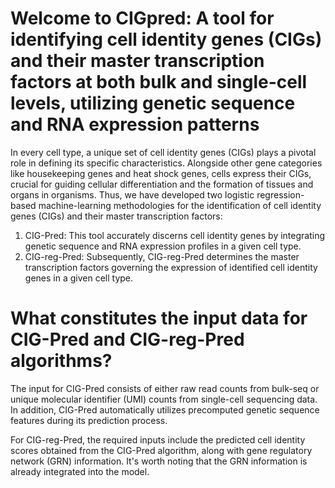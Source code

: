 # Welcome to CIGpred: A tool for identifying cell identity genes (CIGs) and their master transcription factors at both bulk and single-cell levels, utilizing genetic sequence and RNA expression patterns
In every cell type, a unique set of cell identity genes (CIGs) plays a pivotal role in defining its specific characteristics. Alongside other gene categories like housekeeping genes and heat shock genes, cells express their CIGs, crucial for guiding cellular differentiation and the formation of tissues and organs in organisms. Thus, we have developed two logistic regression-based machine-learning methodologies for the identification of cell identity genes (CIGs) and their master transcription factors:

1. CIG-Pred: This tool accurately discerns cell identity genes by integrating genetic sequence and RNA expression profiles in a given cell type.
2. CIG-reg-Pred: Subsequently, CIG-reg-Pred determines the master transcription factors governing the expression of identified cell identity genes in a given cell type.

# What constitutes the input data for CIG-Pred and CIG-reg-Pred algorithms?

The input for CIG-Pred consists of either raw read counts from bulk-seq or unique molecular identifier (UMI) counts from single-cell sequencing data. In addition, CIG-Pred automatically utilizes precomputed genetic sequence features during its prediction process.

For CIG-reg-Pred, the required inputs include the predicted cell identity scores obtained from the CIG-Pred algorithm, along with gene regulatory network (GRN) information. It's worth noting that the GRN information is already integrated into the model.
